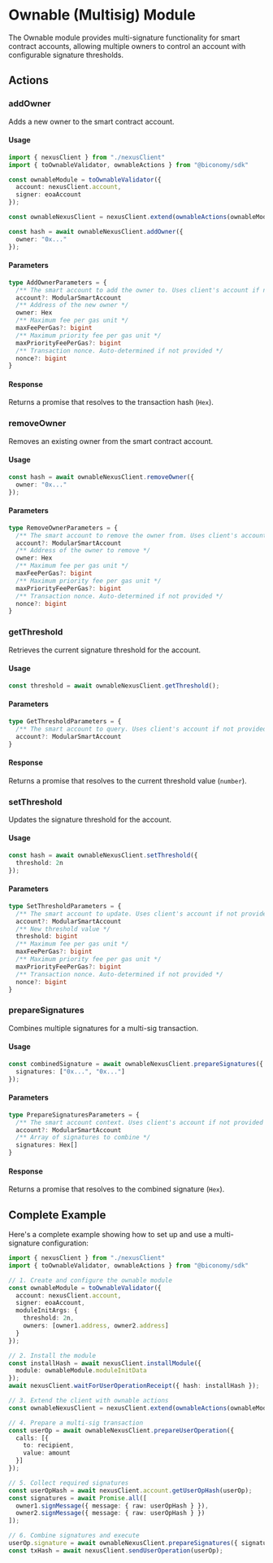 # Ownable (Multisig) Module

The Ownable module provides multi-signature functionality for smart contract accounts, allowing multiple owners to control an account with configurable signature thresholds.

## Actions

### addOwner

Adds a new owner to the smart contract account.

#### Usage

```typescript
import { nexusClient } from "./nexusClient"
import { toOwnableValidator, ownableActions } from "@biconomy/sdk"

const ownableModule = toOwnableValidator({
  account: nexusClient.account,
  signer: eoaAccount
});

const ownableNexusClient = nexusClient.extend(ownableActions(ownableModule));

const hash = await ownableNexusClient.addOwner({
  owner: "0x..."
});
```

#### Parameters

```typescript
type AddOwnerParameters = {
  /** The smart account to add the owner to. Uses client's account if not provided */
  account?: ModularSmartAccount
  /** Address of the new owner */
  owner: Hex
  /** Maximum fee per gas unit */
  maxFeePerGas?: bigint
  /** Maximum priority fee per gas unit */
  maxPriorityFeePerGas?: bigint
  /** Transaction nonce. Auto-determined if not provided */
  nonce?: bigint
}
```

#### Response
Returns a promise that resolves to the transaction hash (`Hex`).

### removeOwner

Removes an existing owner from the smart contract account.

#### Usage

```typescript
const hash = await ownableNexusClient.removeOwner({
  owner: "0x..."
});
```

#### Parameters

```typescript
type RemoveOwnerParameters = {
  /** The smart account to remove the owner from. Uses client's account if not provided */
  account?: ModularSmartAccount
  /** Address of the owner to remove */
  owner: Hex
  /** Maximum fee per gas unit */
  maxFeePerGas?: bigint
  /** Maximum priority fee per gas unit */
  maxPriorityFeePerGas?: bigint
  /** Transaction nonce. Auto-determined if not provided */
  nonce?: bigint
}
```

### getThreshold

Retrieves the current signature threshold for the account.

#### Usage

```typescript
const threshold = await ownableNexusClient.getThreshold();
```

#### Parameters

```typescript
type GetThresholdParameters = {
  /** The smart account to query. Uses client's account if not provided */
  account?: ModularSmartAccount
}
```

#### Response
Returns a promise that resolves to the current threshold value (`number`).

### setThreshold

Updates the signature threshold for the account.

#### Usage

```typescript
const hash = await ownableNexusClient.setThreshold({
  threshold: 2n
});
```

#### Parameters

```typescript
type SetThresholdParameters = {
  /** The smart account to update. Uses client's account if not provided */
  account?: ModularSmartAccount
  /** New threshold value */
  threshold: bigint
  /** Maximum fee per gas unit */
  maxFeePerGas?: bigint
  /** Maximum priority fee per gas unit */
  maxPriorityFeePerGas?: bigint
  /** Transaction nonce. Auto-determined if not provided */
  nonce?: bigint
}
```

### prepareSignatures

Combines multiple signatures for a multi-sig transaction.

#### Usage

```typescript
const combinedSignature = await ownableNexusClient.prepareSignatures({
  signatures: ["0x...", "0x..."]
});
```

#### Parameters

```typescript
type PrepareSignaturesParameters = {
  /** The smart account context. Uses client's account if not provided */
  account?: ModularSmartAccount
  /** Array of signatures to combine */
  signatures: Hex[]
}
```

#### Response
Returns a promise that resolves to the combined signature (`Hex`).

## Complete Example

Here's a complete example showing how to set up and use a multi-signature configuration:

```typescript
import { nexusClient } from "./nexusClient"
import { toOwnableValidator, ownableActions } from "@biconomy/sdk"

// 1. Create and configure the ownable module
const ownableModule = toOwnableValidator({
  account: nexusClient.account,
  signer: eoaAccount,
  moduleInitArgs: {
    threshold: 2n,
    owners: [owner1.address, owner2.address]
  }
});

// 2. Install the module
const installHash = await nexusClient.installModule({
  module: ownableModule.moduleInitData
});
await nexusClient.waitForUserOperationReceipt({ hash: installHash });

// 3. Extend the client with ownable actions
const ownableNexusClient = nexusClient.extend(ownableActions(ownableModule));

// 4. Prepare a multi-sig transaction
const userOp = await ownableNexusClient.prepareUserOperation({
  calls: [{
    to: recipient,
    value: amount
  }]
});

// 5. Collect required signatures
const userOpHash = await nexusClient.account.getUserOpHash(userOp);
const signatures = await Promise.all([
  owner1.signMessage({ message: { raw: userOpHash } }),
  owner2.signMessage({ message: { raw: userOpHash } })
]);

// 6. Combine signatures and execute
userOp.signature = await ownableNexusClient.prepareSignatures({ signatures });
const txHash = await nexusClient.sendUserOperation(userOp);
```
